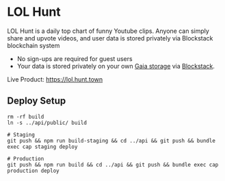 # LOL Hunt
LOL Hunt is a daily top chart of funny Youtube clips.
Anyone can simply share and upvote videos, and user data is stored privately via Blockstack blockchain system
- No sign-ups are required for guest users
- Your data is stored privately on your own [Gaia storage](https://github.com/blockstack/gaia) via [Blockstack](https://blockstack.org/).

Live Product: https://lol.hunt.town

## Deploy Setup
```
rm -rf build
ln -s ../api/public/ build

# Staging
git push && npm run build-staging && cd ../api && git push && bundle exec cap staging deploy

# Production
git push && npm run build && cd ../api && git push && bundle exec cap production deploy
```
